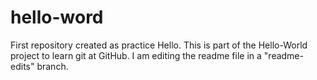 # hello-word
First repository created as practice
Hello. This is part of the Hello-World project to learn git at GitHub. I am editing the readme file in a "readme-edits" branch.

